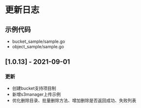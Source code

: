 # 更新日志

## 示例代码
  * bucket_sample/sample.go
  * object_sample/sample.go
  
  
## [1.0.13] - 2021-09-01

### 更新

* 创建bucket支持项目制
* 新增s3manager上传示例
* 优化删除目录、批量删除方法、增加删除是否返回成功、失败列表
